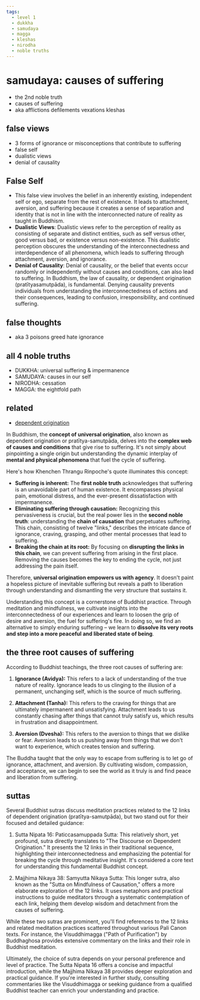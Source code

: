 ```yaml
---
tags:
  - level 1 
  - dukkha 
  - samudaya 
  - magga 
  - kleshas 
  - nirodha
  - noble truths
---
```

# samudaya: causes of suffering

- the 2nd noble truth
- causes of suffering
- aka afflictions defilements vexations kleshas

## false views

- 3 forms of ignorance or misconceptions that contribute to suffering
- false self
- dualistic views
- denial of causality

## **False Self**

- This false view involves the belief in an inherently existing, independent self or ego, separate from the rest of existence. It leads to attachment, aversion, and suffering because it creates a sense of separation and identity that is not in line with the interconnected nature of reality as taught in Buddhism.
- **Dualistic Views**: Dualistic views refer to the perception of reality as consisting of separate and distinct entities, such as self versus other, good versus bad, or existence versus non-existence. This dualistic perception obscures the understanding of the interconnectedness and interdependence of all phenomena, which leads to suffering through attachment, aversion, and ignorance.
- **Denial of Causality**: Denial of causality, or the belief that events occur randomly or independently without causes and conditions, can also lead to suffering. In Buddhism, the law of causality, or dependent origination (pratītyasamutpāda), is fundamental. Denying causality prevents individuals from understanding the interconnectedness of actions and their consequences, leading to confusion, irresponsibility, and continued suffering.

## false thoughts

- aka 3 poisons greed hate ignorance

## all 4 noble truths

- DUKKHA: universal suffering & impermanence
- SAMUDAYA: causes in our self
- NIRODHA: cessation
- MAGGA: the eightfold path

## related 

- [dependent origination](https://shanenull.com/buddhism/2023/origination/)

In Buddhism, the **concept of universal origination**, also known as dependent origination or pratītya-samutpāda, delves into the **complex web of causes and conditions** that give rise to suffering. It's not simply about pinpointing a single origin but understanding the dynamic interplay of **mental and physical phenomena** that fuel the cycle of suffering.

Here's how Khenchen Thrangu Rinpoche's quote illuminates this concept:

- **Suffering is inherent:** The **first noble truth** acknowledges that suffering is an unavoidable part of human existence. It encompasses physical pain, emotional distress, and the ever-present dissatisfaction with impermanence.
- **Eliminating suffering through causation:** Recognizing this pervasiveness is crucial, but the real power lies in the **second noble truth**: understanding the **chain of causation** that perpetuates suffering. This chain, consisting of twelve "links," describes the intricate dance of ignorance, craving, grasping, and other mental processes that lead to suffering.
- **Breaking the chain at its root:** By focusing on **disrupting the links in this chain**, we can prevent suffering from arising in the first place. Removing the causes becomes the key to ending the cycle, not just addressing the pain itself.

Therefore, **universal origination empowers us with agency**. It doesn't paint a hopeless picture of inevitable suffering but reveals a path to liberation through understanding and dismantling the very structure that sustains it.

Understanding this concept is a cornerstone of Buddhist practice. Through meditation and mindfulness, we cultivate insights into the interconnectedness of our experiences and learn to loosen the grip of desire and aversion, the fuel for suffering's fire. In doing so, we find an alternative to simply enduring suffering – we learn to **dissolve its very roots and step into a more peaceful and liberated state of being**.

## the three root causes of suffering

According to Buddhist teachings, the three root causes of suffering are:

1. **Ignorance (Avidya):** This refers to a lack of understanding of the true nature of reality. Ignorance leads to us clinging to the illusion of a permanent, unchanging self, which is the source of much suffering.

2. **Attachment (Tanha):** This refers to the craving for things that are ultimately impermanent and unsatisfying. Attachment leads to us constantly chasing after things that cannot truly satisfy us, which results in frustration and disappointment.

3. **Aversion (Dvesha):** This refers to the aversion to things that we dislike or fear. Aversion leads to us pushing away from things that we don't want to experience, which creates tension and suffering.

The Buddha taught that the only way to escape from suffering is to let go of ignorance, attachment, and aversion. By cultivating wisdom, compassion, and acceptance, we can begin to see the world as it truly is and find peace and liberation from suffering.

## suttas

Several Buddhist sutras discuss meditation practices related to the 12 links of dependent origination (pratītya-samutpāda), but two stand out for their focused and detailed guidance:

1. Sutta Nipata 16: Paticcasamuppada Sutta: This relatively short, yet profound, sutra directly translates to "The Discourse on Dependent Origination." It presents the 12 links in their traditional sequence, highlighting their interconnectedness and emphasizing the potential for breaking the cycle through meditative insight. It's considered a core text for understanding this fundamental Buddhist concept.

2. Majjhima Nikaya 38: Samyutta Nikaya Sutta: This longer sutra, also known as the "Sutta on Mindfulness of Causation," offers a more elaborate exploration of the 12 links. It uses metaphors and practical instructions to guide meditators through a systematic contemplation of each link, helping them develop wisdom and detachment from the causes of suffering.

While these two sutras are prominent, you'll find references to the 12 links and related meditation practices scattered throughout various Pali Canon texts. For instance, the Visuddhimagga ("Path of Purification") by Buddhaghosa provides extensive commentary on the links and their role in Buddhist meditation.

Ultimately, the choice of sutra depends on your personal preference and level of practice. The Sutta Nipata 16 offers a concise and impactful introduction, while the Majjhima Nikaya 38 provides deeper exploration and practical guidance. If you're interested in further study, consulting commentaries like the Visuddhimagga or seeking guidance from a qualified Buddhist teacher can enrich your understanding and practice.
